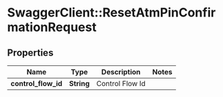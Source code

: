 # SwaggerClient::ResetAtmPinConfirmationRequest

## Properties
Name | Type | Description | Notes
------------ | ------------- | ------------- | -------------
**control_flow_id** | **String** | Control Flow Id | 

